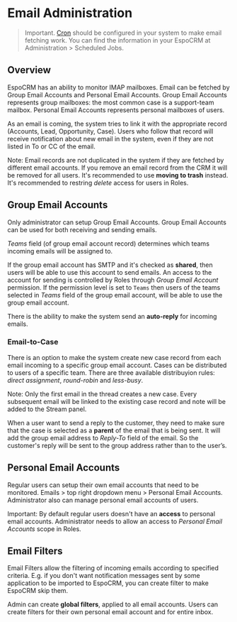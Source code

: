 # Email Administration

> Important. [Cron](server-configuration.md#setup-a-crontab) should be configured in your system to make email fetching work. You can find the information in your EspoCRM at Administration > Scheduled Jobs.

## Overview

EspoCRM has an ability to monitor IMAP mailboxes. Email can be fetched by Group Email Accounts and Personal Email Accounts. Group Email Accounts represents group mailboxes: the most common case is a support-team mailbox. Personal Email Accounts represents personal mailboxes of users.

As an email is coming, the system tries to link it with the appropriate record (Accounts, Lead, Opportunity, Case). Users who follow that record will receive notification about new email in the system, even if they are not listed in To or CC of the email.

Note: Email records are not duplicated in the system if they are fetched by different email accounts. If you remove an email record from the CRM it will be removed for all users. It's recommended to use **moving to trash** instead. It's recommended to restring *delete* access for users in Roles.

## Group Email Accounts

Only administrator can setup Group Email Accounts. Group Email Accounts can be used for both receiving and sending emails.

*Teams* field (of group email account record) determines which teams incoming emails will be assigned to. 

If the group email account has SMTP and it's checked as **shared**, then users will be able to use this account to send emails. An access to the account for sending is controlled by Roles through *Group Email Account* permission. If the permission level is set to `Teams` then users of the teams selected in *Teams* field of the group email account, will be able to use the group email account.

There is the ability to make the system send an **auto-reply** for incoming emails.

### Email-to-Case

There is an option to make the system create new case record from each email incoming to a specific group email account. Cases can be distributed to users of a specific team. There are three available distribuyion rules: *direct assignment*, *round-robin* and *less-busy*. 

Note: Only the first email in the thread creates a new case. Every subsequent email will be linked to the existing case record and note will be added to the Stream panel.

When a user want to send a reply to the customer, they need to make sure that the case is selected as a **parent** of the email that is being sent. It will add the group email address to *Reply-To* field of the email. So the customer's reply will be sent to the group address rather than to the user’s.

## Personal Email Accounts

Regular users can setup their own email accounts that need to be monitored. Emails > top right dropdown menu > Personal Email Accounts. Administrator also can manage personal email accounts of users.

Important: By default regular users doesn't have an **access** to personal email accounts. Administrator needs to allow an access to *Personal Email Accounts* scope in Roles.

## Email Filters

Email Filters allow the filtering of incoming emails according to specified criteria. E.g. if you don't want notification messages sent by some application to be imported to EspoCRM, you can create filter to make EspoCRM skip them.

Admin can create **global filters**, applied to all email accounts. Users can create filters for their own personal email account and for entire inbox.
